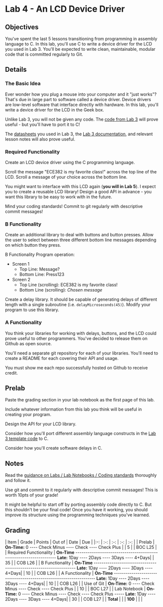 # Lab 4 - An LCD Device Driver

## Objectives

You've spent the last 5 lessons transitioning from programming in assembly language to C.  In this lab, you'll use C to write a device driver for the LCD you used in Lab 3.  You'll be expected to write clean, maintainable, modular code that is committed regularly to Git.

## Details

### The Basic Idea

Ever wonder how you plug a mouse into your computer and it "just works"?  That's due in large part to software called a device driver.  Device drivers are low-level software that interface directly with hardware.  In this lab, you'll write a device driver for the LCD in the Geek box.

Unlike Lab 3, you will not be given any code.  The [code from Lab 3](/labs/lab3/given_code.html) will prove useful - but you'll have to port it to C!

The [datasheets](/datasheets) you used in Lab 3, the [Lab 3 documentation](/labs/lab3), and relevant lesson notes will also prove useful.

### Required Functionality

Create an LCD device driver using the C programming language.

Scroll the message "ECE382 is my favorite class!" across the top line of the LCD.  Scroll a message of your choice across the bottom line.

You might want to interface with this LCD again (**you will in Lab 5**).  I expect you to create a reusable LCD library!  Design a good API in advance - you want this library to be easy to work with in the future.

Mind your coding standards!  Commit to git regularly with descriptive commit messages!

### B Functionality

Create an additional library to deal with buttons and button presses.  Allow the user to select between three different bottom line messages depending on which button they press.

B Functionality Program operation:

- Screen 1
    - Top Line: Message?
    - Bottom Line: Press123
- Screen 2
    - Top Line (scrolling): ECE382 is my favorite class!
    - Bottom Line (scrolling): *Chosen message*

Create a delay library.  It should be capable of generating delays of different length with a single subroutine (i.e. `delayMicroseconds(45)`).  Modify your program to use this library.

### A Functionality

You think your libraries for working with delays, buttons, and the LCD could prove useful to other programmers.  You've decided to release them on Github as open source.

You'll need a separate git repository for each of your libraries.  You'll need to create a README for each covering their API and usage.

You must show me each repo successfully hosted on Github to receive credit.

## Prelab

Paste the grading section in your lab notebook as the first page of this lab.

Include whatever information from this lab you think will be useful in creating your program.

Design the API for your LCD library.

Consider how you'll port different assembly language constructs in the [Lab 3 template code](/labs/lab3/given_code.html) to C.

Consider how you'll create software delays in C.

## Notes

Read the [guidance on Labs / Lab Notebooks / Coding standards](/admin/labs.html) thoroughly and follow it.

Use git and commit to it regularly with descriptive commit messages!  This is worth 10pts of your grade!

It might be helpful to start off by porting assembly code directly to C.  But this shouldn't be your final code!  Once you have it working, you should improve its structure using the programming techniques you've learned.

## Grading

| Item | Grade | Points | Out of | Date | Due |
|:-: | :-: | :-: | :-: | :-: |
| Prelab | **On-Time:** 0 ---- Check Minus ---- Check ---- Check Plus | | 5 | | BOC L25 |
| Required Functionality | **On-Time** -------------------------------------------------------------------- **Late:** 1Day ---- 2Days ---- 3Days ---- 4+Days| | 35 | | COB L26 |
| B Functionality | **On-Time** -------------------------------------------------------------------- **Late:** 1Day ---- 2Days ---- 3Days ---- 4+Days| | 10 | | COB L26 |
| A Functionality | **On-Time** -------------------------------------------------------------------- **Late:** 1Day ---- 2Days ---- 3Days ---- 4+Days| | 10 | | COB L26 |
| Use of Git | **On-Time:** 0 ---- Check Minus ---- Check ---- Check Plus | | 10 | | BOC L27 |
| Lab Notebook | **On-Time:** 0 ---- Check Minus ---- Check ---- Check Plus ----- **Late:** 1Day ---- 2Days ---- 3Days ---- 4+Days| | 30 | | COB L27 |
| **Total** | | | **100** | | |
